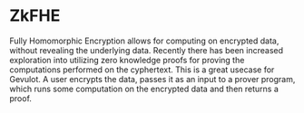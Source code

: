 # ZkFHE

Fully Homomorphic Encryption allows for computing on encrypted data, without revealing the underlying data. Recently there has been increased exploration into utilizing zero knowledge proofs for proving the computations performed on the cyphertext. This is a great usecase for Gevulot. A user encrypts the data, passes it as an input to a prover program, which runs some computation on the encrypted data and then returns a proof.
